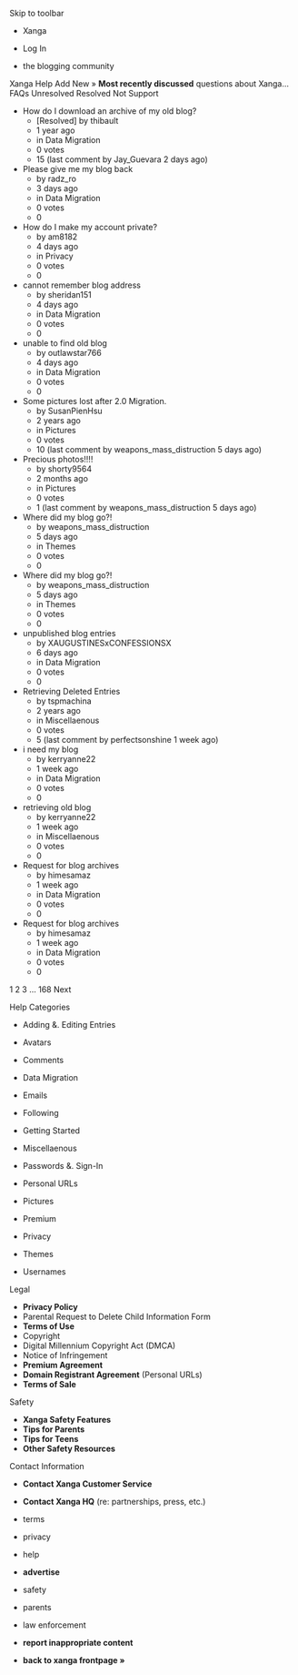 Skip to toolbar

*   Xanga

*   Log In

*   the blogging community

Xanga Help Add New » **Most recently discussed** questions about Xanga… FAQs Unresolved Resolved Not Support

*   How do I download an archive of my old blog?
    *   \[Resolved\] by thibault
    *   1 year ago
    *   in Data Migration
    *   0 votes
    *   15 (last comment by Jay\_Guevara 2 days ago)
*   Please give me my blog back
    *   by radz\_ro
    *   3 days ago
    *   in Data Migration
    *   0 votes
    *   0
*   How do I make my account private?
    *   by am8182
    *   4 days ago
    *   in Privacy
    *   0 votes
    *   0
*   cannot remember blog address
    *   by sheridan151
    *   4 days ago
    *   in Data Migration
    *   0 votes
    *   0
*   unable to find old blog
    *   by outlawstar766
    *   4 days ago
    *   in Data Migration
    *   0 votes
    *   0
*   Some pictures lost after 2.0 Migration.
    *   by SusanPienHsu
    *   2 years ago
    *   in Pictures
    *   0 votes
    *   10 (last comment by weapons\_mass\_distruction 5 days ago)
*   Precious photos!!!!
    *   by shorty9564
    *   2 months ago
    *   in Pictures
    *   0 votes
    *   1 (last comment by weapons\_mass\_distruction 5 days ago)
*   Where did my blog go?!
    *   by weapons\_mass\_distruction
    *   5 days ago
    *   in Themes
    *   0 votes
    *   0
*   Where did my blog go?!
    *   by weapons\_mass\_distruction
    *   5 days ago
    *   in Themes
    *   0 votes
    *   0
*   unpublished blog entries
    *   by XAUGUSTINESxCONFESSIONSX
    *   6 days ago
    *   in Data Migration
    *   0 votes
    *   0
*   Retrieving Deleted Entries
    *   by tspmachina
    *   2 years ago
    *   in Miscellaenous
    *   0 votes
    *   5 (last comment by perfectsonshine 1 week ago)
*   i need my blog
    *   by kerryanne22
    *   1 week ago
    *   in Data Migration
    *   0 votes
    *   0
*   retrieving old blog
    *   by kerryanne22
    *   1 week ago
    *   in Miscellaenous
    *   0 votes
    *   0
*   Request for blog archives
    *   by himesamaz
    *   1 week ago
    *   in Data Migration
    *   0 votes
    *   0
*   Request for blog archives
    *   by himesamaz
    *   1 week ago
    *   in Data Migration
    *   0 votes
    *   0

1 2 3 ... 168 Next

Help Categories

*   Adding &. Editing Entries
*   Avatars
*   Comments
*   Data Migration
*   Emails
*   Following
*   Getting Started
*   Miscellaenous

*   Passwords &. Sign-In
*   Personal URLs
*   Pictures
*   Premium
*   Privacy
*   Themes
*   Usernames

Legal

*   **Privacy Policy**
*   Parental Request to Delete Child Information Form
*   **Terms of Use**
*   Copyright
*   Digital Millennium Copyright Act (DMCA)
*   Notice of Infringement
*   **Premium Agreement**
*   **Domain Registrant Agreement** (Personal URLs)
*   **Terms of Sale**

Safety

*   **Xanga Safety Features**
*   **Tips for Parents**
*   **Tips for Teens**
*   **Other Safety Resources**

Contact Information

*   **Contact Xanga Customer Service**
*   **Contact Xanga HQ** (re: partnerships, press, etc.)

*   terms
*   privacy
*   help
*   **advertise**

*   safety
*   parents
*   law enforcement
*   **report inappropriate content**

*   **back to xanga frontpage »**